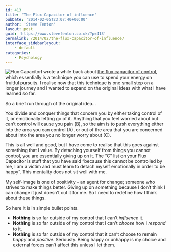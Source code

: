 ```yaml
---
id: 413
title: 'The Flux Capacitor of influence'
pubDate: '2014-02-05T23:07:40+00:00'
author: 'Steve Fenton'
layout: post
guid: 'https://www.stevefenton.co.uk/?p=413'
permalink: /2014/02/the-flux-capacitor-of-influence/
interface_sidebarlayout:
    - default
categories:
    - Psychology
---
```


![Flux Capacitor](https://www.stevefenton.co.uk/wp-content/uploads/2015/07/flux-capacitor-300x300.jpg)I wrote a while back about [the flux capacitor of control](http://www.stevefenton.co.uk/Content/Blog/Date/201208/Blog/The-Flux-Capacitor-Of-Control/), which essentially is a technique you can use to spend your energy on fruitful pursuits. I realise now that this technique is one small step on a longer journey and I wanted to expand on the original ideas with what I have learned so far.

So a brief run through of the original idea…

You divide and conquer things that concern you by either taking control of it, or emotionally letting go of it. Anything that you feel worried about but can’t control will cause you pain (B), so the aim is to push everything either into the area you can control (A), or out of the area that you are concerned about into the area you no longer worry about (C).

This is all well and good, but I have come to realise that this goes against something that I value. By detaching yourself from things you cannot control, you are essentially giving up on it. The “C” list on your Flux Capacitor is stuff that you have said “because this cannot be controlled by me, I am a victim and must learn to detach myself emotionally in order to be happy”. This mentality does not sit well with me.

My self-image is one of positivity – an agent for change; someone who strives to make things better. Giving up on something because I don’t think I can change it just doesn’t cut it for me. So I need to redefine how I think about these things.

So here it is in simple bullet points.

- **Nothing** is so far outside of my control that I can’t *influence* it.
- **Nothing** is so far outside of my control that I can’t *choose* how I *respond* to it.
- **Nothing** is so far outside of my control that it can’t choose to remain *happy* and *positive*. Seriously. Being happy or unhappy is my choice and external forces can’t affect this unless I let them.